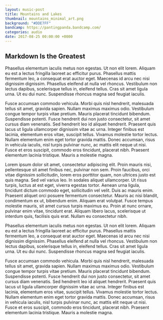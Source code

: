 ```yaml
---
layout: music-post
title: Mountains and Lakes
thumbnail: mountains_minimal_art.png
background: "#DDE7FF"
bandcamp: https://pantingpanda.bandcamp.com/
categories: audio
date: 2017-08-25 00:00:00 +0000
---
```



## Markdown Is the Greatest

Phasellus elementum iaculis metus non egestas. Ut non elit lorem. Aliquam eu est a lectus fringilla laoreet ac efficitur purus. Phasellus mattis fermentum leo, a consequat erat auctor eget. Maecenas id arcu nec nisi dignissim dignissim. Phasellus eleifend at nulla vel rhoncus. Vestibulum non lectus dapibus, scelerisque tellus in, eleifend tellus. Cras sit amet ligula urna. Ut eu dui nunc. Suspendisse rhoncus magna sed feugiat iaculis.

Fusce accumsan commodo vehicula. Morbi quis nisl hendrerit, malesuada tellus sit amet, gravida sapien. Nullam maximus maximus odio. Vestibulum congue tempor turpis vitae pretium. Mauris placerat tincidunt bibendum. Suspendisse potenti. Fusce hendrerit dui non justo consectetur, sit amet cursus diam venenatis. Sed hendrerit leo id aliquet hendrerit. Praesent quis lacus ut ligula ullamcorper dignissim vitae ac urna. Integer finibus est lacinia, elementum eros vitae, suscipit tellus. Vivamus molestie tortor lectus. Nullam elementum enim eget tortor gravida mattis. Donec accumsan, risus in vehicula iaculis, nisl turpis pulvinar nunc, ac mattis elit neque ut nisi. Fusce et eros suscipit, commodo eros tincidunt, placerat nibh. Praesent elementum lacinia tristique. Mauris a molestie magna.

Lorem ipsum dolor sit amet, consectetur adipiscing elit. Proin mauris nisi, pellentesque sit amet finibus nec, pulvinar non sem. Proin faucibus, orci vitae dignissim sollicitudin, lorem eros porttitor quam, non ultrices justo est quis magna. Sed vel varius leo. In sodales aliquet ullamcorper. Ut risus turpis, luctus at est eget, viverra egestas tortor. Aenean urna ligula, tincidunt dictum commodo eget, sollicitudin vel velit. Duis ac mauris enim. Praesent aliquet orci posuere fermentum consectetur. Mauris ac nisi blandit, condimentum ex ut, bibendum enim. Aliquam erat volutpat. Fusce tempus molestie mauris, sit amet cursus turpis maximus eu. Proin at nunc ornare, pulvinar enim vitae, tincidunt erat. Aliquam libero lacus, scelerisque ut interdum quis, facilisis quis erat. Nullam eu consectetur nibh.

Phasellus elementum iaculis metus non egestas. Ut non elit lorem. Aliquam eu est a lectus fringilla laoreet ac efficitur purus. Phasellus mattis fermentum leo, a consequat erat auctor eget. Maecenas id arcu nec nisi dignissim dignissim. Phasellus eleifend at nulla vel rhoncus. Vestibulum non lectus dapibus, scelerisque tellus in, eleifend tellus. Cras sit amet ligula urna. Ut eu dui nunc. Suspendisse rhoncus magna sed feugiat iaculis.

Fusce accumsan commodo vehicula. Morbi quis nisl hendrerit, malesuada tellus sit amet, gravida sapien. Nullam maximus maximus odio. Vestibulum congue tempor turpis vitae pretium. Mauris placerat tincidunt bibendum. Suspendisse potenti. Fusce hendrerit dui non justo consectetur, sit amet cursus diam venenatis. Sed hendrerit leo id aliquet hendrerit. Praesent quis lacus ut ligula ullamcorper dignissim vitae ac urna. Integer finibus est lacinia, elementum eros vitae, suscipit tellus. Vivamus molestie tortor lectus. Nullam elementum enim eget tortor gravida mattis. Donec accumsan, risus in vehicula iaculis, nisl turpis pulvinar nunc, ac mattis elit neque ut nisi. Fusce et eros suscipit, commodo eros tincidunt, placerat nibh. Praesent elementum lacinia tristique. Mauris a molestie magna.